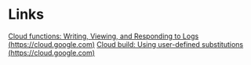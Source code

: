 # Links

[Cloud functions: Writing, Viewing, and Responding to Logs (https://cloud.google.com)](https://cloud.google.com/functions/docs/monitoring/logging)
[Cloud build: Using user-defined substitutions (https://cloud.google.com)](https://cloud.google.com/build/docs/configuring-builds/substitute-variable-values#using_user-defined_substitutions)
